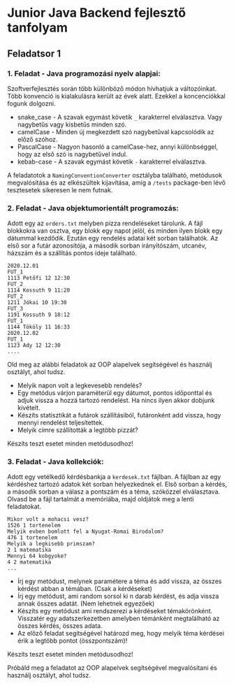 # Junior Java Backend fejlesztő tanfolyam

## Feladatsor 1

### 1. Feladat - Java programozási nyelv alapjai:

Szoftverfejlesztés során több különböző módon hívhatjuk a változóinkat. Több konvenció is kialakulásra került az évek
alatt. Ezekkel a koncenciókkal fogunk dolgozni.

- snake_case - A szavak egymást követik `_` karakterrel elválasztva. Vagy nagybetűs vagy kisbetűs minden szó.
- camelCase - Minden új megkezdett szó nagybetűval kapcsolódik az előző szóhoz.
- PascalCase - Nagyon hasonló a camelCase-hez, annyi különbséggel, hogy az első szó is nagybetűvel indul.
- kebab-case - A szavak egymást követik `-` karakterrel elválasztva.

A feladatotok a `NamingConventionConverter` osztályba található, metódusok megvalósítása és az elkészültek kijavítása,
amíg a `/tests` package-ben lévő tesztesetek sikeresen le nem futnak.

### 2. Feladat - Java objektumorientált programozás:

Adott egy az `orders.txt` melyben pizza rendeléseket tárolunk. A fájl blokkokra van osztva, egy
blokk egy napot jelöl, és minden ilyen blokk egy dátummal kezdődik. Ezután egy rendelés adatai két sorban találhatók. Az
első sor a futár azonosítója, a második sorban irányítószám, utcanév, házszám és a szállítás pontos ideje található.

```
2020.12.01
FUT_1
1113 Petőfi 12 12:30
FUT_2
1114 Kossuth 9 11:20
FUT_2
1211 Jókai 10 19:30
FUT_3
1191 Kossuth 9 18:12
FUT_1
1144 Tököly 11 16:33
2020.12.02
FUT_1
1123 Ady 12 12:30
....
```

Old meg az alábbi feladatok az OOP alapelvek segítségével és használj osztályt, ahol tudsz.

- Melyik napon volt a legkevesebb rendelés?
- Egy metódus várjon paraméterül egy dátumot, pontos időponttal és adjuk vissza a hozzá tartozó rendelést. Ha nincs
  ilyen akkor dobjunk kivételt.
- Készíts statisztikát a futárok szállításiból, futáronként add vissza, hogy mennyi rendelést teljesítettek.
- Melyik címre szállították a legtöbb pizzát?

Készíts teszt esetet minden metódusodhoz!

### 3. Feladat - Java kollekciók:

Adott egy vetélkedő kérdésbankja a `kerdesek.txt` fájlban. A fájlban az egy kérdéshez tartozó adatok
két sorban helyezkednek el. Első sorban a kérdés, a második sorban a válasz a pontszám és a téma, szóközzel
elválasztava. Olvasd be a fájl tartalmát a memóriába, majd oldjátok meg a lenti feladatokat.

```
Mikor volt a mohacsi vesz?
1526 1 tortenelem
Melyik evben bomlott fel a Nyugat-Romai Birodalom?
476 1 tortenelem
Melyik a legkisebb primszam?
2 1 matematika
Mennyi 64 kobgyoke?
4 2 matematika
...
```

- Írj egy metódust, melynek paramétere a téma és add vissza, az összes kérdést abban a témában. (Csak a kérdéseket)
- Írj egy metódust, ami random sorsol ki n darab kérdést, és adja vissza annak összes adatát. (Nem lehetnek egyezőek)
- Készíts egy metódust ami rendszerezi a kérdéseket témakörönként. Visszatér egy adatszerkezetben amelyben témánként
  megtalálható az összes kérdés, összes adata.
- Az előző feladat segítségével határozd meg, hogy melyik téma kérdései érik a legtöbb pontot (összpontszám)!

Készíts teszt esetet minden metódusodhoz!

Próbáld meg a feladatot az OOP alapelvek segítségével megvalósítani és használj osztályt, ahol tudsz.